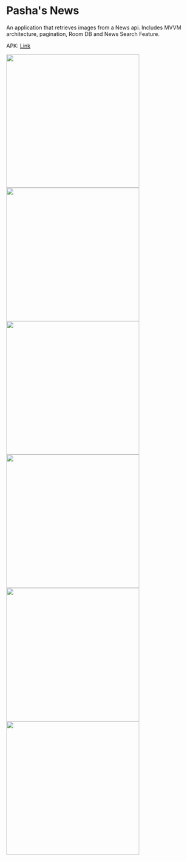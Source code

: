 # Pasha's News

An application that retrieves images from a News api. Includes MVVM architecture, pagination, Room DB and News Search Feature.

APK: [Link](https://drive.google.com/file/d/10znirknpsHmvK3n8NJAxHbFlX0S-8YBv/view?usp=sharing)

<img src="DocsImages/1.jpg" width="350">
<img src="DocsImages/2.jpg" width="350">
<img src="DocsImages/3.jpg" width="350">
<img src="DocsImages/4.jpg" width="350">
<img src="DocsImages/5.jpg" width="350">
<img src="DocsImages/6.jpg" width="350">
